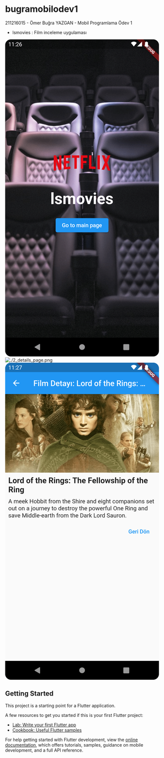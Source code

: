 # bugramobilodev1

211216015 - Ömer Buğra YAZGAN - Mobil Programlama Ödev 1 

- lsmovies :  Film inceleme uygulaması

![./1_splash.png](./1_splash.png)  
![./2_details_page.png](/2_details_page.png)  
![./3_movie_detail.png](./3_movie_detail.png)  

## Getting Started

This project is a starting point for a Flutter application.

A few resources to get you started if this is your first Flutter project:

- [Lab: Write your first Flutter app](https://docs.flutter.dev/get-started/codelab)
- [Cookbook: Useful Flutter samples](https://docs.flutter.dev/cookbook)

For help getting started with Flutter development, view the
[online documentation](https://docs.flutter.dev/), which offers tutorials,
samples, guidance on mobile development, and a full API reference.

